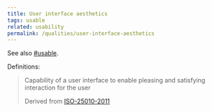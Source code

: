 ```yaml
---
title: User interface aesthetics
tags: usable
related: usability
permalink: /qualities/user-interface-aesthetics
---
```



See also [#usable](/tag-usable). 


Definitions:

>Capability of a user interface to enable pleasing and satisfying interaction for the user
>
>Derived from [ISO-25010-2011](/references/#iso-25010-2011)


